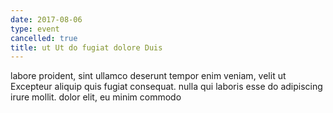 ```yaml
---
date: 2017-08-06
type: event
cancelled: true
title: ut Ut do fugiat dolore Duis
---
```

labore proident, sint ullamco deserunt tempor enim veniam, velit ut Excepteur aliquip quis fugiat consequat. nulla qui laboris esse do adipiscing irure mollit. dolor elit, eu minim commodo